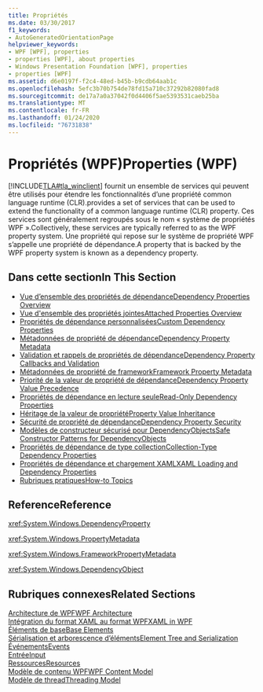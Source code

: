 ```yaml
---
title: Propriétés
ms.date: 03/30/2017
f1_keywords:
- AutoGeneratedOrientationPage
helpviewer_keywords:
- WPF [WPF], properties
- properties [WPF], about properties
- Windows Presentation Foundation [WPF], properties
- properties [WPF]
ms.assetid: d6e0197f-f2c4-48ed-b45b-b9cdb64aab1c
ms.openlocfilehash: 5efc3b70b754de78fd15a710c37292b82080fad8
ms.sourcegitcommit: de17a7a0a37042f0d4406f5ae5393531caeb25ba
ms.translationtype: MT
ms.contentlocale: fr-FR
ms.lasthandoff: 01/24/2020
ms.locfileid: "76731838"
---
```

# <a name="properties-wpf"></a><span data-ttu-id="aadfc-102">Propriétés (WPF)</span><span class="sxs-lookup"><span data-stu-id="aadfc-102">Properties (WPF)</span></span>
[!INCLUDE[TLA#tla_winclient](../../../../includes/tlasharptla-winclient-md.md)] <span data-ttu-id="aadfc-103">fournit un ensemble de services qui peuvent être utilisés pour étendre les fonctionnalités d’une propriété common language runtime (CLR).</span><span class="sxs-lookup"><span data-stu-id="aadfc-103">provides a set of services that can be used to extend the functionality of a common language runtime (CLR) property.</span></span> <span data-ttu-id="aadfc-104">Ces services sont généralement regroupés sous le nom « système de propriétés WPF ».</span><span class="sxs-lookup"><span data-stu-id="aadfc-104">Collectively, these services are typically referred to as the WPF property system.</span></span> <span data-ttu-id="aadfc-105">Une propriété qui repose sur le système de propriété WPF s’appelle une propriété de dépendance.</span><span class="sxs-lookup"><span data-stu-id="aadfc-105">A property that is backed by the WPF property system is known as a dependency property.</span></span>  
  
## <a name="in-this-section"></a><span data-ttu-id="aadfc-106">Dans cette section</span><span class="sxs-lookup"><span data-stu-id="aadfc-106">In This Section</span></span>  

- [<span data-ttu-id="aadfc-107">Vue d’ensemble des propriétés de dépendance</span><span class="sxs-lookup"><span data-stu-id="aadfc-107">Dependency Properties Overview</span></span>](dependency-properties-overview.md)
- [<span data-ttu-id="aadfc-108">Vue d'ensemble des propriétés jointes</span><span class="sxs-lookup"><span data-stu-id="aadfc-108">Attached Properties Overview</span></span>](attached-properties-overview.md)
- [<span data-ttu-id="aadfc-109">Propriétés de dépendance personnalisées</span><span class="sxs-lookup"><span data-stu-id="aadfc-109">Custom Dependency Properties</span></span>](custom-dependency-properties.md)
- [<span data-ttu-id="aadfc-110">Métadonnées de propriété de dépendance</span><span class="sxs-lookup"><span data-stu-id="aadfc-110">Dependency Property Metadata</span></span>](dependency-property-metadata.md)
- [<span data-ttu-id="aadfc-111">Validation et rappels de propriétés de dépendance</span><span class="sxs-lookup"><span data-stu-id="aadfc-111">Dependency Property Callbacks and Validation</span></span>](dependency-property-callbacks-and-validation.md)
- [<span data-ttu-id="aadfc-112">Métadonnées de propriété de framework</span><span class="sxs-lookup"><span data-stu-id="aadfc-112">Framework Property Metadata</span></span>](framework-property-metadata.md)
- [<span data-ttu-id="aadfc-113">Priorité de la valeur de propriété de dépendance</span><span class="sxs-lookup"><span data-stu-id="aadfc-113">Dependency Property Value Precedence</span></span>](dependency-property-value-precedence.md)
- [<span data-ttu-id="aadfc-114">Propriétés de dépendance en lecture seule</span><span class="sxs-lookup"><span data-stu-id="aadfc-114">Read-Only Dependency Properties</span></span>](read-only-dependency-properties.md)
- [<span data-ttu-id="aadfc-115">Héritage de la valeur de propriété</span><span class="sxs-lookup"><span data-stu-id="aadfc-115">Property Value Inheritance</span></span>](property-value-inheritance.md)
- [<span data-ttu-id="aadfc-116">Sécurité de propriété de dépendance</span><span class="sxs-lookup"><span data-stu-id="aadfc-116">Dependency Property Security</span></span>](dependency-property-security.md)
- [<span data-ttu-id="aadfc-117">Modèles de constructeur sécurisé pour DependencyObjects</span><span class="sxs-lookup"><span data-stu-id="aadfc-117">Safe Constructor Patterns for DependencyObjects</span></span>](safe-constructor-patterns-for-dependencyobjects.md)
- [<span data-ttu-id="aadfc-118">Propriétés de dépendance de type collection</span><span class="sxs-lookup"><span data-stu-id="aadfc-118">Collection-Type Dependency Properties</span></span>](collection-type-dependency-properties.md)
- [<span data-ttu-id="aadfc-119">Propriétés de dépendance et chargement XAML</span><span class="sxs-lookup"><span data-stu-id="aadfc-119">XAML Loading and Dependency Properties</span></span>](xaml-loading-and-dependency-properties.md)
- [<span data-ttu-id="aadfc-120">Rubriques pratiques</span><span class="sxs-lookup"><span data-stu-id="aadfc-120">How-to Topics</span></span>](properties-how-to-topics.md)
  
## <a name="reference"></a><span data-ttu-id="aadfc-121">Reference</span><span class="sxs-lookup"><span data-stu-id="aadfc-121">Reference</span></span>  
 <xref:System.Windows.DependencyProperty>  
  
 <xref:System.Windows.PropertyMetadata>  
  
 <xref:System.Windows.FrameworkPropertyMetadata>  
  
 <xref:System.Windows.DependencyObject>  
  
## <a name="related-sections"></a><span data-ttu-id="aadfc-122">Rubriques connexes</span><span class="sxs-lookup"><span data-stu-id="aadfc-122">Related Sections</span></span>  
 [<span data-ttu-id="aadfc-123">Architecture de WPF</span><span class="sxs-lookup"><span data-stu-id="aadfc-123">WPF Architecture</span></span>](wpf-architecture.md)  
  [<span data-ttu-id="aadfc-124">Intégration du format XAML au format WPF</span><span class="sxs-lookup"><span data-stu-id="aadfc-124">XAML in WPF</span></span>](xaml-in-wpf.md)  
  [<span data-ttu-id="aadfc-125">Éléments de base</span><span class="sxs-lookup"><span data-stu-id="aadfc-125">Base Elements</span></span>](base-elements.md)  
  [<span data-ttu-id="aadfc-126">Sérialisation et arborescence d’éléments</span><span class="sxs-lookup"><span data-stu-id="aadfc-126">Element Tree and Serialization</span></span>](element-tree-and-serialization.md)  
  [<span data-ttu-id="aadfc-127">Événements</span><span class="sxs-lookup"><span data-stu-id="aadfc-127">Events</span></span>](events-wpf.md)  
  [<span data-ttu-id="aadfc-128">Entrée</span><span class="sxs-lookup"><span data-stu-id="aadfc-128">Input</span></span>](input-wpf.md)  
  [<span data-ttu-id="aadfc-129">Ressources</span><span class="sxs-lookup"><span data-stu-id="aadfc-129">Resources</span></span>](resources-wpf.md)  
  [<span data-ttu-id="aadfc-130">Modèle de contenu WPF</span><span class="sxs-lookup"><span data-stu-id="aadfc-130">WPF Content Model</span></span>](../controls/wpf-content-model.md)  
  [<span data-ttu-id="aadfc-131">Modèle de thread</span><span class="sxs-lookup"><span data-stu-id="aadfc-131">Threading Model</span></span>](threading-model.md)

